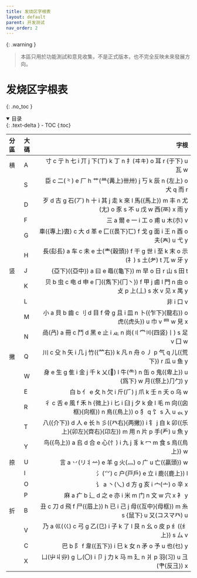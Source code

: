 ```yaml
---
title: 发烧区字根表
layout: default
parent: 开发测试
nav_order: 2
---
```


{: .warning }
>本區只用於功能測試和意見收集，不是正式版本，也不完全反映未來發展方向。

<!-- omit in toc -->
# 发烧区字根表
{: .no_toc }

<details open markdown="block">
  <summary>
    目录
  </summary>
  {: .text-delta }
- TOC
{:toc}
</details>

| 分區 | 大碼 |                                                                                                                    字根 |
| :--- | :--- | ----------------------------------------------------------------------------------------------------------------------: |
| 横   | A    |                                                寸 c  亍 h  七 i  丌 j  下(丅) k  丁 n  扌(ヰキ) o  耳 r  {于下} u  瓦 w |
|      | S    |                                               臣 c  二(⺀) e  厂 h  艹(龷{冓上}卌卅) j  丂 k  辰 n  {左上} o  犬 q  而 r |
|      | D    |            歹 d  古 g  石(丆) h  十 i  其 j  走 k  來 l  馬({馬上}) m  丰 n  尤(尢) o  豕 s  不 u  戊 w  西(襾) x  雨 y |
|      | F    |                                                                                  三 a  爾 e  一 i  工 o  甫 u  木(朩) v |
|      | G    |                                       車({專上}叀) c  大 d  革 e  匚({畏下}匸) f  戈 g  面 i  王 n  酉 o  夫(𡗗) u  弋 y |
|      | H    |                          長(髟镸) a  车 c  未 e  士(龶{穀頭}) f  干 g  世 i  至 k  末 o  示(礻) s  土(耂) t  兀 w  牙 y |
| 竖   | J    |                                                            {亞下}({亞中}) a  曰 e  黽({龜下}) m  早 o  日 r  山 s  田 t |
|      | K    |                    贝 b  虫 c  电 d  申 e  冂({雋下}{冂丶}) f  甲 j  鹵 l  門 n  由 o  攴 p  上(丄) s  水 v  见 x  禺 y |
|      | L    |                                                                                                              非 i  口 v |
|      | M    |                      小 a  貝 b  齒 c  刂 d  目 f  骨 g  且 i  皿 n  卜({乍下}{龍右}) o  虎({虎头}) u  巾 v  罒 w  見 x |
|      | N    |                                                咼(冎) a  冊 c  鬥 d  黑 e  止 i  龰 n  尚(〢龸〣{四竖}丨) s  足 v  囗 w |
| 撇   | Q    |                                   川 c  殳 h  矢 i  几 j  竹({⺮右}) k  凡 n  舟 o  丿 p  气 q  儿({荒下}) r  瓜 u  鱼 y |
|      | W    |                           身 e  生 g  隹 i  金 j  千 k  乂(𠂭) l  牛(⺧) n  缶 o  鬼({卑上}) u  {爲下} w  月({祭上}⺆勹) y |
|      | E    |                                                                 白 b  亻 e  夂 h  欠 i  斤(⺁) j  爪 k  壬 n  夭 o  乌 w |
|      | R    | 彳 c  舌 e  風 f  禾 h  {微上} i  匕 i  臼 j  夕 k  僉 l  毛 m  向({囟框}{向框}) n  鳥({鳥上}) o  犭 q  饣 s  入 u  𧘇 y |
|      | T    |    八({介下}) d  人 e  长 h  彡({癶右}{两撇}) i  钅 j  自 k  卯({乐上}{卯左}{齊右}{卬左}) m  用 n  片 p  手(龵) u  魚 y |
|      | Y    |                                                 鸟({鸟上}) a  𠂤 d  合 e  心(忄) i  九 j  豸 k  冖 m  食 s  烏({烏上}) w |
| 捺   | U    |                                                                  言 a  丷(リ丬䒑) e  羊 g  火(灬) o  广 u  亡({贏頭}) w |
|      | I    |                                                                                 氵(⺍) c  户(戸戶) e  立 i  鹿({鹿上}) l |
|      | O    |                                                                              讠 a  丶(乀) d  方 g  亥 i  宀(亠) o  辛 x |
|      | P    |                                                              麻 a  疒 b  辶 d  之 e  亦 i  米 m  门 n  文 w  穴 x  衤 y |
| 折   | B    |                          丑 c  刀 d  飛 f  尸({眉上}) h  已 i  己 j  母({互中}{母框}) m  糸 s  {鼠下} u  又(コスマ癶) u |
|      | V    |                                        乃 a  巛(巜) c  弓 g  乙(㔾) i  子 k  了 l  艮 n  幺 o  皮 p  纟({纟上}) s  厶 v |
|      | C    |                                                              巴 b  阝 f  韋({五下}) i  巳 k  女 n  矛 o  予 u  也(乜) y |
|      | X    |                                          凵(屮丩丱) g  乚(〇) i  卩 j  力 k  马 m  廴 n  爿 p  羽(习) u  彐(肀{反彐}) x |
